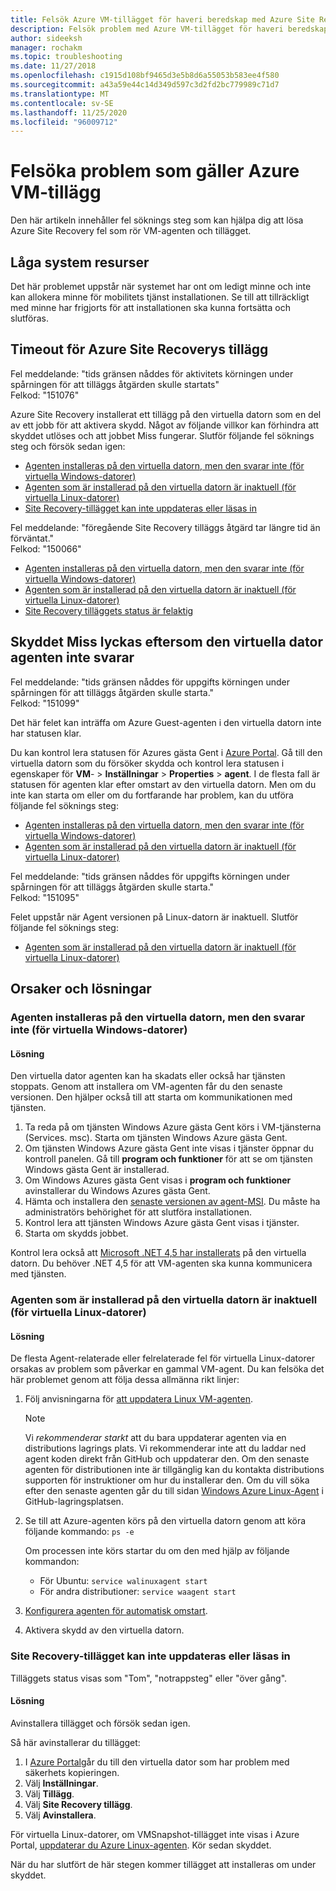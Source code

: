 ```yaml
---
title: Felsök Azure VM-tillägget för haveri beredskap med Azure Site Recovery
description: Felsök problem med Azure VM-tillägget för haveri beredskap med Azure Site Recovery.
author: sideeksh
manager: rochakm
ms.topic: troubleshooting
ms.date: 11/27/2018
ms.openlocfilehash: c1915d108bf9465d3e5b8d6a55053b583ee4f580
ms.sourcegitcommit: a43a59e44c14d349d597c3d2fd2bc779989c71d7
ms.translationtype: MT
ms.contentlocale: sv-SE
ms.lasthandoff: 11/25/2020
ms.locfileid: "96009712"
---
```

# <a name="troubleshoot-azure-vm-extension-issues"></a>Felsöka problem som gäller Azure VM-tillägg

Den här artikeln innehåller fel söknings steg som kan hjälpa dig att lösa Azure Site Recovery fel som rör VM-agenten och tillägget.

## <a name="low-system-resources"></a>Låga system resurser

Det här problemet uppstår när systemet har ont om ledigt minne och inte kan allokera minne för mobilitets tjänst installationen. Se till att tillräckligt med minne har frigjorts för att installationen ska kunna fortsätta och slutföras.

## <a name="azure-site-recovery-extension-time-out"></a>Timeout för Azure Site Recoverys tillägg  

Fel meddelande: "tids gränsen nåddes för aktivitets körningen under spårningen för att tilläggs åtgärden skulle startats"<br>
Felkod: "151076"

 Azure Site Recovery installerat ett tillägg på den virtuella datorn som en del av ett jobb för att aktivera skydd. Något av följande villkor kan förhindra att skyddet utlöses och att jobbet Miss fungerar. Slutför följande fel söknings steg och försök sedan igen:

- [Agenten installeras på den virtuella datorn, men den svarar inte (för virtuella Windows-datorer)](#the-agent-installed-in-the-vm-but-unresponsive-for-windows-vms)
- [Agenten som är installerad på den virtuella datorn är inaktuell (för virtuella Linux-datorer)](#the-agent-installed-in-the-vm-is-out-of-date-for-linux-vms)
- [Site Recovery-tillägget kan inte uppdateras eller läsas in](#the-site-recovery-extension-fails-to-update-or-load)

Fel meddelande: "föregående Site Recovery tilläggs åtgärd tar längre tid än förväntat."<br>
Felkod: "150066"

- [Agenten installeras på den virtuella datorn, men den svarar inte (för virtuella Windows-datorer)](#the-agent-installed-in-the-vm-but-unresponsive-for-windows-vms)
- [Agenten som är installerad på den virtuella datorn är inaktuell (för virtuella Linux-datorer)](#the-agent-installed-in-the-vm-is-out-of-date-for-linux-vms)
- [Site Recovery tilläggets status är felaktig](#the-site-recovery-extension-fails-to-update-or-load)

## <a name="protection-fails-because-the-vm-agent-is-unresponsive"></a>Skyddet Miss lyckas eftersom den virtuella dator agenten inte svarar

Fel meddelande: "tids gränsen nåddes för uppgifts körningen under spårningen för att tilläggs åtgärden skulle starta."<br>
Felkod: "151099"

Det här felet kan inträffa om Azure Guest-agenten i den virtuella datorn inte har statusen klar.

Du kan kontrol lera statusen för Azures gästa Gent i [Azure Portal](https://portal.azure.com/). Gå till den virtuella datorn som du försöker skydda och kontrol lera statusen i egenskaper för **VM**-  >  **Inställningar**  >  **Properties**  >  **agent**. I de flesta fall är statusen för agenten klar efter omstart av den virtuella datorn. Men om du inte kan starta om eller om du fortfarande har problem, kan du utföra följande fel söknings steg:

- [Agenten installeras på den virtuella datorn, men den svarar inte (för virtuella Windows-datorer)](#the-agent-installed-in-the-vm-but-unresponsive-for-windows-vms)
- [Agenten som är installerad på den virtuella datorn är inaktuell (för virtuella Linux-datorer)](#the-agent-installed-in-the-vm-is-out-of-date-for-linux-vms)


Fel meddelande: "tids gränsen nåddes för uppgifts körningen under spårningen för att tilläggs åtgärden skulle starta."<br>
Felkod: "151095"

Felet uppstår när Agent versionen på Linux-datorn är inaktuell. Slutför följande fel söknings steg:

- [Agenten som är installerad på den virtuella datorn är inaktuell (för virtuella Linux-datorer)](#the-agent-installed-in-the-vm-is-out-of-date-for-linux-vms)  

## <a name="causes-and-solutions"></a>Orsaker och lösningar

### <a name="the-agent-is-installed-in-the-vm-but-its-unresponsive-for-windows-vms"></a><a name="the-agent-installed-in-the-vm-but-unresponsive-for-windows-vms"></a>Agenten installeras på den virtuella datorn, men den svarar inte (för virtuella Windows-datorer)

#### <a name="solution"></a>Lösning
Den virtuella dator agenten kan ha skadats eller också har tjänsten stoppats. Genom att installera om VM-agenten får du den senaste versionen. Den hjälper också till att starta om kommunikationen med tjänsten.

1. Ta reda på om tjänsten Windows Azure gästa Gent körs i VM-tjänsterna (Services. msc). Starta om tjänsten Windows Azure gästa Gent.    
1. Om tjänsten Windows Azure gästa Gent inte visas i tjänster öppnar du kontroll panelen. Gå till **program och funktioner** för att se om tjänsten Windows gästa Gent är installerad.
1. Om Windows Azures gästa Gent visas i **program och funktioner** avinstallerar du Windows Azures gästa Gent.
1. Hämta och installera den [senaste versionen av agent-MSI](https://go.microsoft.com/fwlink/?LinkID=394789&clcid=0x409). Du måste ha administratörs behörighet för att slutföra installationen.
1. Kontrol lera att tjänsten Windows Azure gästa Gent visas i tjänster.
1. Starta om skydds jobbet.

Kontrol lera också att [Microsoft .NET 4,5 har installerats](/dotnet/framework/migration-guide/how-to-determine-which-versions-are-installed) på den virtuella datorn. Du behöver .NET 4,5 för att VM-agenten ska kunna kommunicera med tjänsten.

### <a name="the-agent-installed-in-the-vm-is-out-of-date-for-linux-vms"></a>Agenten som är installerad på den virtuella datorn är inaktuell (för virtuella Linux-datorer)

#### <a name="solution"></a>Lösning
De flesta Agent-relaterade eller felrelaterade fel för virtuella Linux-datorer orsakas av problem som påverkar en gammal VM-agent. Du kan felsöka det här problemet genom att följa dessa allmänna rikt linjer:

1. Följ anvisningarna för [att uppdatera Linux VM-agenten](../virtual-machines/extensions/update-linux-agent.md).

   > [!NOTE]
   > Vi *rekommenderar starkt* att du bara uppdaterar agenten via en distributions lagrings plats. Vi rekommenderar inte att du laddar ned agent koden direkt från GitHub och uppdaterar den. Om den senaste agenten för distributionen inte är tillgänglig kan du kontakta distributions supporten för instruktioner om hur du installerar den. Om du vill söka efter den senaste agenten går du till sidan [Windows Azure Linux-Agent](https://github.com/Azure/WALinuxAgent/releases) i GitHub-lagringsplatsen.

1. Se till att Azure-agenten körs på den virtuella datorn genom att köra följande kommando: `ps -e`

   Om processen inte körs startar du om den med hjälp av följande kommandon:

   - För Ubuntu: `service walinuxagent start`
   - För andra distributioner: `service waagent start`

1. [Konfigurera agenten för automatisk omstart](https://github.com/Azure/WALinuxAgent/wiki/Known-Issues#mitigate_agent_crash).
1. Aktivera skydd av den virtuella datorn.

### <a name="the-site-recovery-extension-fails-to-update-or-load"></a>Site Recovery-tillägget kan inte uppdateras eller läsas in

Tilläggets status visas som "Tom", "notrappsteg" eller "över gång".

#### <a name="solution"></a>Lösning

Avinstallera tillägget och försök sedan igen.

Så här avinstallerar du tillägget:

1. I [Azure Portal](https://portal.azure.com/)går du till den virtuella dator som har problem med säkerhets kopieringen.
1. Välj **Inställningar**.
1. Välj **Tillägg**.
1. Välj **Site Recovery tillägg**.
1. Välj **Avinstallera**.

För virtuella Linux-datorer, om VMSnapshot-tillägget inte visas i Azure Portal, [uppdaterar du Azure Linux-agenten](../virtual-machines/extensions/update-linux-agent.md). Kör sedan skyddet.

När du har slutfört de här stegen kommer tillägget att installeras om under skyddet.

